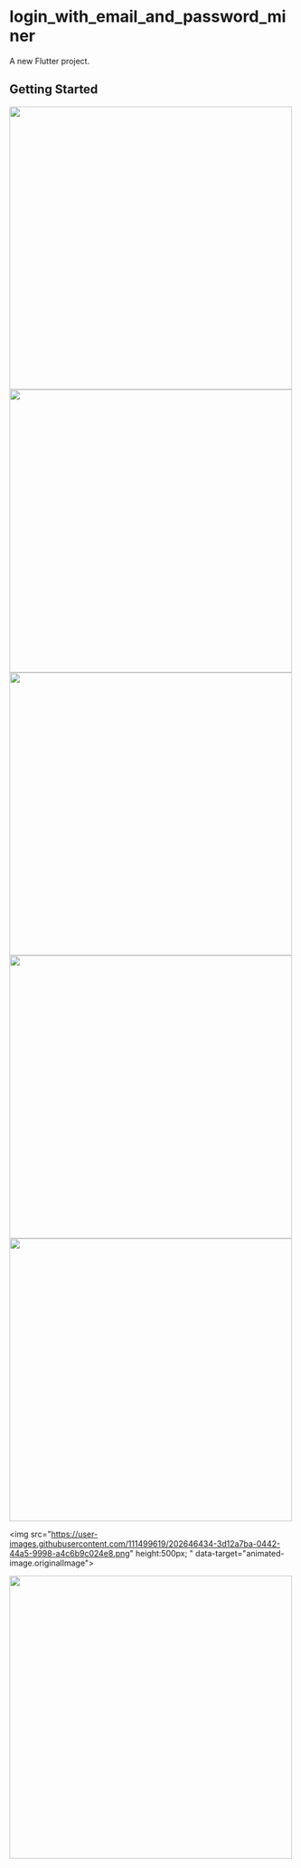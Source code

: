# login_with_email_and_password_miner

A new Flutter project.

## Getting Started

<img src="https://user-images.githubusercontent.com/111499619/201977691-c82e18ab-7c7e-40d9-b680-fe1f29d51a0f.png" style=" height:500px; " data-target="animated-image.originalImage"> 
<img src="https://user-images.githubusercontent.com/111499619/201977764-b33fdc29-ec06-4332-adb7-35bbeb04dd28.png" style=" height:500px; " data-target="animated-image.originalImage"> 
<img src="https://user-images.githubusercontent.com/111499619/201977823-d9d23eeb-fba8-4434-8100-17c7dafbac71.png" style=" height:500px; " data-target="animated-image.originalImage"> 

<img src="https://user-images.githubusercontent.com/111499619/201977853-c2668efa-02a5-49ee-aade-be8bff5c5660.png" style=" height:500px; " data-target="animated-image.originalImage">
<img src="https://user-images.githubusercontent.com/111499619/201977953-3a1777ae-817b-4c75-a91d-93c684a1a849.png" style=" height:500px; " data-target="animated-image.originalImage"> 


<img src="https://user-images.githubusercontent.com/111499619/202646434-3d12a7ba-0442-44a5-9998-a4c6b9c024e8.png" height:500px; " data-target="animated-image.originalImage"> 

<img src="https://user-images.githubusercontent.com/111499619/201978407-2b8f4815-222e-4c1a-b17b-a831ee24ae63.png" style=" height:500px; " data-target="animated-image.originalImage"> 

